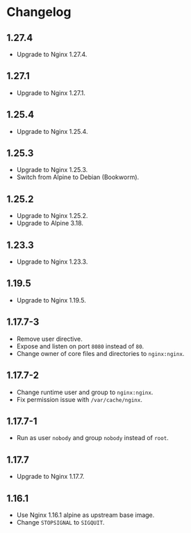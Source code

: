 # Changelog

## 1.27.4

* Upgrade to Nginx 1.27.4.

## 1.27.1

* Upgrade to Nginx 1.27.1.

## 1.25.4

* Upgrade to Nginx 1.25.4.

## 1.25.3

* Upgrade to Nginx 1.25.3.
* Switch from Alpine to Debian (Bookworm).

## 1.25.2

* Upgrade to Nginx 1.25.2.
* Upgrade to Alpine 3.18.

## 1.23.3

* Upgrade to Nginx 1.23.3.

## 1.19.5

* Upgrade to Nginx 1.19.5.

## 1.17.7-3

* Remove user directive.
* Expose and listen on port `8080` instead of `80`.
* Change owner of core files and directories to `nginx:nginx`.

## 1.17.7-2

* Change runtime user and group to `nginx:nginx`.
* Fix permission issue with `/var/cache/nginx`.

## 1.17.7-1

* Run as user `nobody` and group `nobody` instead of `root`.

## 1.17.7

* Upgrade to Nginx 1.17.7.

## 1.16.1

* Use Nginx 1.16.1 alpine as upstream base image.
* Change `STOPSIGNAL` to `SIGQUIT`.
